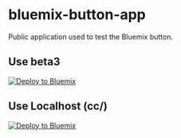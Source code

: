 bluemix-button-app
==================

Public application used to test the Bluemix button.

Use beta3
---------

[![Deploy to Bluemix](https://raw.githubusercontent.com/maciej-bendkowski/bluemix-button-app/master/public/deploy2bluemix.png)](https://beta3.hub.jazz.net/code/cfui/bluemix/deploy.html#,Repository=https://github.com/maciej-bendkowski/bluemix-button-app.git)

Use Localhost (cc/)
-------------------

[![Deploy to Bluemix](https://raw.githubusercontent.com/maciej-bendkowski/bluemix-button-app/master/public/deploy2bluemix.png)](http://localhost:8082/cc/cfui/bluemix/deploy.html#,Repository=https://github.com/maciej-bendkowski/bluemix-button-app.git)